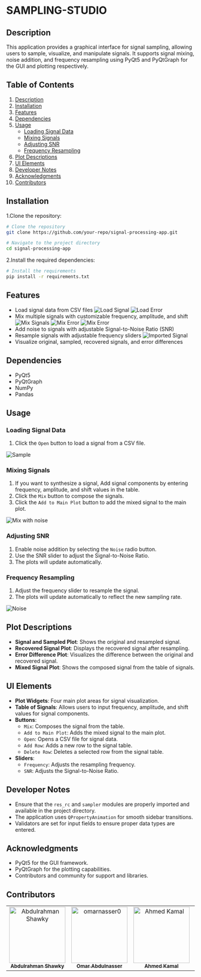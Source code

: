 # SAMPLING-STUDIO

## Description

This application provides a graphical interface for signal sampling, allowing users to sample, visualize, and manipulate signals. It supports signal mixing, noise addition, and frequency resampling using PyQt5 and PyQtGraph for the GUI and plotting respectively.

## Table of Contents

1. [Description](#description)
2. [Installation](#installation)
3. [Features](#features)
4. [Dependencies](#dependencies)
5. [Usage](#usage)
    - [Loading Signal Data](#loading-signal-data)
    - [Mixing Signals](#mixing-signals)
    - [Adjusting SNR](#adjusting-snr)
    - [Frequency Resampling](#frequency-resampling)
6. [Plot Descriptions](#plot-descriptions)
7. [UI Elements](#ui-elements)
8. [Developer Notes](#developer-notes)
9. [Acknowledgments](#acknowledgments)
10. [Contributors](#contributors)

## Installation

1.Clone the repository:

```bash
# Clone the repository
git clone https://github.com/your-repo/signal-processing-app.git

# Navigate to the project directory
cd signal-processing-app
```

2.Install the required dependencies:

```bash
# Install the requirements
pip install -r requirements.txt
```

## Features

- Load signal data from CSV files
![Load Signal](assets/open.png)
![Load Error](assets/error1.png)
- Mix multiple signals with customizable frequency, amplitude, and shift
![Mix Signals](assets/mix.png)
![Mix Error](assets/error2.png)
![Mix Error](assets/error3.png)
- Add noise to signals with adjustable Signal-to-Noise Ratio (SNR)
- Resample signals with adjustable frequency sliders
![Imported Signal](assets/import.png)
- Visualize original, sampled, recovered signals, and error differences

## Dependencies

- PyQt5
- PyQtGraph
- NumPy
- Pandas

## Usage

### Loading Signal Data

1. Click the `Open` button to load a signal from a CSV file.

![Sample](assets/sample.gif)

### Mixing Signals

1. If you want to synthesize a signal, Add signal components by entering frequency, amplitude, and shift values in the table.
2. Click the `Mix` button to compose the signals.
3. Click the `Add to Main Plot` button to add the mixed signal to the main plot.

![Mix with noise](assets/mix-with-noise.gif)

### Adjusting SNR

1. Enable noise addition by selecting the `Noise` radio button.
2. Use the SNR slider to adjust the Signal-to-Noise Ratio.
3. The plots will update automatically.

### Frequency Resampling

1. Adjust the frequency slider to resample the signal.
2. The plots will update automatically to reflect the new sampling rate.

![Noise](assets/noise.gif)

## Plot Descriptions

- **Signal and Sampled Plot**: Shows the original and resampled signal.
- **Recovered Signal Plot**: Displays the recovered signal after resampling.
- **Error Difference Plot**: Visualizes the difference between the original and recovered signal.
- **Mixed Signal Plot**: Shows the composed signal from the table of signals.

## UI Elements

- **Plot Widgets**: Four main plot areas for signal visualization.
- **Table of Signals**: Allows users to input frequency, amplitude, and shift values for signal components.
- **Buttons**:
  - `Mix`: Composes the signal from the table.
  - `Add to Main Plot`: Adds the mixed signal to the main plot.
  - `Open`: Opens a CSV file for signal data.
  - `Add Row`: Adds a new row to the signal table.
  - `Delete Row`: Deletes a selected row from the signal table.
- **Sliders**:
  - `Frequency`: Adjusts the resampling frequency.
  - `SNR`: Adjusts the Signal-to-Noise Ratio.

## Developer Notes

- Ensure that the `res_rc` and `sampler` modules are properly imported and available in the project directory.
- The application uses `QPropertyAnimation` for smooth sidebar transitions.
- Validators are set for input fields to ensure proper data types are entered.

## Acknowledgments

- PyQt5 for the GUI framework.
- PyQtGraph for the plotting capabilities.
- Contributors and community for support and libraries.

## Contributors <a name = "contributors"></a>

<table>
  <tr>
    <td align="center">
    <a href="https://github.com/AbdulrahmanGhitani" target="_black">
    <img src="https://avatars.githubusercontent.com/u/114954706?v=4" width="150px;" alt="Abdulrahman Shawky"/>
    <br />
    <sub><b>Abdulrahman Shawky</b></sub></a>
    </td>
<td align="center">
    <a href="https://github.com/omarnasser0" target="_black">
    <img src="https://avatars.githubusercontent.com/u/100535160?v=4" width="150px;" alt="omarnasser0"/>
    <br />
    <sub><b>Omar Abdulnasser</b></sub></a>
    </td>
         <td align="center">
    <a href="https://github.com/AhmedKamalMohammedElSayed" target="_black">
    <img src="https://avatars.githubusercontent.com/u/96977876?v=4" width="150px;" alt="Ahmed Kamal"/>
    <br />
    <sub><b>Ahmed Kamal</b></sub></a>
    </td>
         <td align="center">
    <a href="https://github.com/AbdullahOmran" target="_black">
    <img src="https://avatars.githubusercontent.com/u/30219936?v=4" width="150px;" alt="Abdullah Omran"/>
    <br />
    <sub><b>Abdullah Omran</b></sub></a>
    </td>
      </tr>
 </table>
